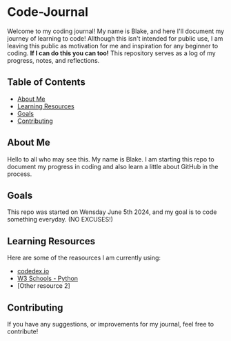 # Code-Journal

Welcome to my coding journal! My name is Blake, and here I'll document my journey of learning to code! Allthough this isn't intended for public use, I am leaving this public as motivation for me and inspiration for any beginner to coding. **If I can do this you can too!** This repository serves as a log of my progress, notes, and reflections. 

## Table of Contents

- [About Me](#about-me)
- [Learning Resources](#learning-resources)
- [Goals](#Goals)
- [Contributing](#contributing)

## About Me

Hello to all who may see this. My name is Blake. I am starting this repo to document my progress in coding and also learn a little about GitHub in the process.

## Goals

This repo was started on Wensday June 5th 2024, and my goal is to code something everyday. (NO EXCUSES!) 

## Learning Resources

Here are some of the reasources I am currently using:

- [codedex.io](https://codedex.io)
- [W3 Schools - Python](https://www.w3schools.com/python/default.asp)
- [Other resource 2]


## Contributing

If you have any suggestions, or improvements for my journal, feel free to contribute!
